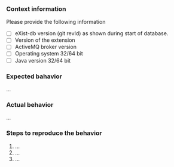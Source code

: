 ### Context information

Please provide the following information

- [ ] eXist-db version (git revId) as shown during start of database.
- [ ] Version of the extension
- [ ] ActiveMQ broker version
- [ ] Operating system 32/64 bit
- [ ] Java version 32/64 bit

### Expected bahavior
...

### Actual behavior
...

### Steps to reproduce the behavior
1. ...
1. ...
1. ...

